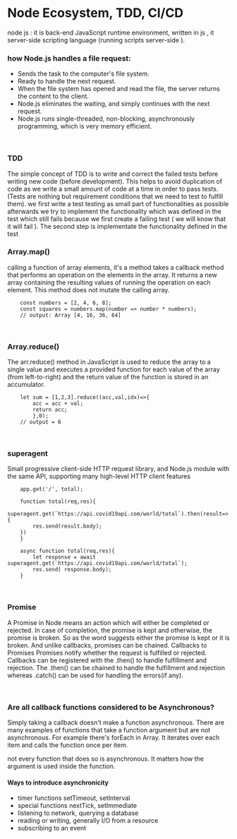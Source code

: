 # Node Ecosystem, TDD, CI/CD

node js : it is back-end JavaScript runtime environment, written in js , it server-side scripting language (running scripts server-side ).

### how Node.js handles a file request:

* Sends the task to the computer's file system.
* Ready to handle the next request.
* When the file system has opened and read the file, the server returns the content to the client.
* Node.js eliminates the waiting, and simply continues with the next request.
* Node.js runs single-threaded, non-blocking, asynchronously programming, which is very memory efficient.

<br>

### TDD 

The simple concept of TDD is to write and correct the failed tests before writing new code (before development). This helps to avoid duplication of code as we write a small amount of code at a time in order to pass tests. (Tests are nothing but requirement conditions that we need to test to fulfill them).
we first write a test testing as small part of functionalities as possible afterwards we try to implement the functionality which was defined in the test which still fails because we first create a failing test ( we will know that it will fail ). The second step is implementate the functionality defined in the test
<br>

### Array.map()

calling a function of array elements, it's a method takes a callback method that performs an operation on the elements in the array. It returns a new array containing the resulting values of running the operation on each element. This method does not mutate the calling array.

        const numbers = [2, 4, 6, 8];
        const squares = numbers.map(number => number * numbers);
        // output: Array [4, 16, 36, 64]

<br>

### Array.reduce()

The arr.reduce() method in JavaScript is used to reduce the array to a single value and executes a provided function for each value of the array (from left-to-right) and the return value of the function is stored in an accumulator.

        let sum = [1,2,3].reduce((acc,val,idx)=>{
            acc = acc + val;
            return acc;
            },0);
        // output = 6

 <br>

### superagent 

Small progressive client-side HTTP request library, and Node.js module with the same API, supporting many high-level HTTP client features

        app.get('/', total);

        function total(req,res){
        superagent.get(`https://api.covid19api.com/world/total`).then(result=>{
            res.send(result.body);
        })
        }

        async function total(req,res){
            let response = await superagent.get(`https://api.covid19api.com/world/total`);
            res.send( response.body);
        }

<br>

### Promise

A Promise in Node means an action which will either be completed or rejected. In case of completion, the promise is kept and otherwise, the promise is broken. So as the word suggests either the promise is kept or it is broken. And unlike callbacks, promises can be chained.
Callbacks to Promises
Promises notify whether the request is fulfilled or rejected. Callbacks can be registered with the .then() to handle fulfillment and rejection. The .then() can be chained to handle the fulfillment and rejection whereas
 .catch() can be used for handling the errors(if any).

<br>

### Are all callback functions considered to be Asynchronous? 

Simply taking a callback doesn't make a function asynchronous. There are many examples of functions that take a function argument but are not asynchronous. For example there's forEach in Array. It iterates over each item and calls the function once per item.

not every function that does so is asynchronous. It matters how the argument is used inside the function.

#### Ways to introduce asynchronicity

* timer functions setTimeout, setInterval
* special functions nextTick, setImmediate
* listening to network, querying a database
* reading or writing, generally I/O from a resource
* subscribing to an event


